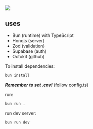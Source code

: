 # <img src="https://assets.blitz-bots.com/banner.svg"/>

## uses

- Bun (runtime) with TypeScript
- Honojs (server)
- Zod (validation)
- Supabase (auth)
- Octokit (github)

To install dependencies:

```bash
bun install
```

**_Remember to set .env!_** (follow config.ts)

run:

```bash
bun run .
```

run dev server:

```bash
bun run dev
```
